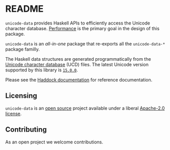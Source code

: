 # README

`unicode-data` provides Haskell APIs to efficiently access the Unicode
character database. [Performance](#performance) is the primary goal in the
design of this package.

`unicode-data` is an _all-in-one_ package that re-exports
all the `unicode-data-*` package familly.

The Haskell data structures are generated programmatically from the
[Unicode character database](https://www.unicode.org/ucd/) (UCD) files.
The latest Unicode version supported by this library is
[`15.0.0`](https://www.unicode.org/versions/Unicode15.0.0/).

Please see the
[Haddock documentation](https://hackage.haskell.org/package/unicode-data)
for reference documentation.

## Licensing

`unicode-data` is an [open source](https://github.com/composewell/unicode-data)
project available under a liberal [Apache-2.0 license](LICENSE).

## Contributing

As an open project we welcome contributions.
